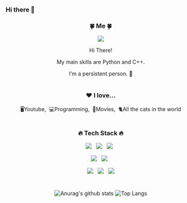 ### Hi there 👋
<div align="center">
<h3>🍀 Me 🍀</h3>
<p><a href="" target="_blank"><img src="https://img.shields.io/badge/BLOG-EA4AAA?style=flat&logo=GitHub Sponsors&logoColor=white"/></a></p>
<p>Hi There! </p>
<p> My main skills are Python and C++. </p>
<p>I'm a persistent person. 🥰</p>
  
#
<h3>❤️ I love...</h3>
<p>🖥Youtube,&nbsp;&nbsp;💻Programming,&nbsp;&nbsp;🎥Movies,&nbsp;&nbsp;🐈All the cats in the world</p>
  
#
<h3>🔥 Tech Stack 🔥</h3>
<p>
  <img src="https://img.shields.io/badge/Python-white?style=flat&logo=Python&logoColor=#3776AB"/>&nbsp;&nbsp;
  <img src="https://img.shields.io/badge/c++-white?style=flat&logo=c++&logoColor=#00599C"/>&nbsp;&nbsp;
  <img src="https://img.shields.io/badge/Java-white?style=flat&logo=Java&logoColor=#007396"/>&nbsp;&nbsp;
</p>
  
<p>
  <img src="https://img.shields.io/badge/TensorFlow-white?style=flat&logo=TensorFlow&logoColor=#FF6F00"/>&nbsp;&nbsp;
  <img src="https://img.shields.io/badge/PyTorch-white?style=flat&logo=PyTorch&logoColor=#EE4C2C"/>&nbsp;&nbsp;
</p>

<p>
  <img src="https://img.shields.io/badge/Notion-b4f5bd?style=flat&logo=Notion&logoColor=black"/>&nbsp;&nbsp;
  <img src="https://img.shields.io/badge/GitHub-gray?style=flat&logo=GitHub&logoColor=black"/>&nbsp;&nbsp;
  <img src="https://img.shields.io/badge/Git-blue?style=flat&logo=Git&logoColor=F05032"/>
</p>
   
#
![Anurag's github stats](https://github-readme-stats.vercel.app/api?username=kohheekyung&show_icons=true&theme=tokyonight)
![Top Langs](https://github-readme-stats.vercel.app/api/top-langs/?username=kohheekyung&layout=compact&theme=tokyonight)

</div>



<!--
**kohheekyung/kohheekyung** is a ✨ _special_ ✨ repository because its `README.md` (this file) appears on your GitHub profile.

Here are some ideas to get you started:

- 🔭 I’m currently working on ...
- 🌱 I’m currently learning ...
- 👯 I’m looking to collaborate on ...
- 🤔 I’m looking for help with ...
- 💬 Ask me about ...
- 📫 How to reach me: ...
- 😄 Pronouns: ...
- ⚡ Fun fact: ...
-->
